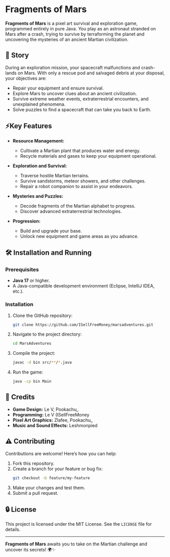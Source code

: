 # Fragments of Mars

**Fragments of Mars** is a pixel art survival and exploration game, programmed entirely in pure Java. You play as an astronaut stranded on Mars after a crash, trying to survive by terraforming the planet and uncovering the mysteries of an ancient Martian civilization.

## 🚀 Story

During an exploration mission, your spacecraft malfunctions and crash-lands on Mars. With only a rescue pod and salvaged debris at your disposal, your objectives are:

- Repair your equipment and ensure survival.
- Explore Mars to uncover clues about an ancient civilization.
- Survive extreme weather events, extraterrestrial encounters, and unexplained phenomena.
- Solve puzzles to find a spacecraft that can take you back to Earth.

## ⚡Key Features

- **Resource Management:**
  - Cultivate a Martian plant that produces water and energy.
  - Recycle materials and gases to keep your equipment operational.

- **Exploration and Survival:**
  - Traverse hostile Martian terrains.
  - Survive sandstorms, meteor showers, and other challenges.
  - Repair a robot companion to assist in your endeavors.

- **Mysteries and Puzzles:**
  - Decode fragments of the Martian alphabet to progress.
  - Discover advanced extraterrestrial technologies.

- **Progression:**
  - Build and upgrade your base.
  - Unlock new equipment and game areas as you advance.

## 🛠️ Installation and Running

### Prerequisites

- **Java 17** or higher.
- A Java-compatible development environment (Eclipse, IntelliJ IDEA, etc.).

### Installation

1. Clone the GitHub repository:
   ```bash
   git clone https://github.com/ISellFreeMoney/marsadventures.git
   ```

2. Navigate to the project directory:
   ```bash
   cd MarsAdventures
   ```

3. Compile the project:
   ```bash
   javac -d bin src/**/*.java
   ```

4. Run the game:
   ```bash
   java -cp bin Main
   ```

## 🎨 Credits

- **Game Design:** Le V, Pookachu_
- **Programming:** Le V (ISellFreeMoney
- **Pixel Art Graphics:** Zlafee, Pookachu_
- **Music and Sound Effects:** Leshmonpied

## ⚠️ Contributing

Contributions are welcome! Here’s how you can help:

1. Fork this repository.
2. Create a branch for your feature or bug fix:
   ```bash
   git checkout -b feature/my-feature
   ```
3. Make your changes and test them.
4. Submit a pull request.

## 🔒 License

This project is licensed under the MIT License. See the `LICENSE` file for details.

---

**Fragments of Mars** awaits you to take on the Martian challenge and uncover its secrets! 🌍✨

